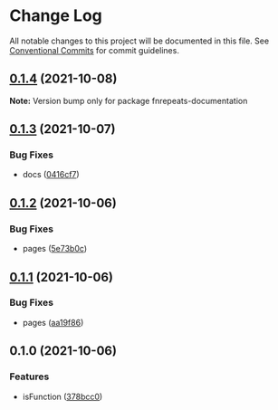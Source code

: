 # Change Log

All notable changes to this project will be documented in this file.
See [Conventional Commits](https://conventionalcommits.org) for commit guidelines.

## [0.1.4](https://github.com/corlogix/repeats/compare/fnrepeats-documentation@0.1.3...fnrepeats-documentation@0.1.4) (2021-10-08)

**Note:** Version bump only for package fnrepeats-documentation





## [0.1.3](https://github.com/corlogix/repeats/compare/fnrepeats-documentation@0.1.2...fnrepeats-documentation@0.1.3) (2021-10-07)


### Bug Fixes

* docs ([0416cf7](https://github.com/corlogix/repeats/commit/0416cf74bef5e6c68eab573363a0c387e264b5ab))





## [0.1.2](https://github.com/corlogix/repeats/compare/fnrepeats-documentation@0.1.1...fnrepeats-documentation@0.1.2) (2021-10-06)


### Bug Fixes

* pages ([5e73b0c](https://github.com/corlogix/repeats/commit/5e73b0c216c9c6a984fcd0b110dca9f2886f7dd9))





## [0.1.1](https://github.com/corlogix/repeats/compare/fnrepeats-documentation@0.1.0...fnrepeats-documentation@0.1.1) (2021-10-06)


### Bug Fixes

* pages ([aa19f86](https://github.com/corlogix/repeats/commit/aa19f866eb9be30fbc8133279981e791714bbc83))





## 0.1.0 (2021-10-06)


### Features

* isFunction ([378bcc0](https://github.com/corlogix/repeats/commit/378bcc09f111fed88badc7613620fc993e6e02c4))
